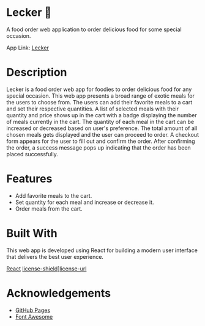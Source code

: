 # Lecker 🍱

A food order web application to order delicious food for some special occasion.

App Link: [Lecker](https://abhithere.github.io/lecker/)

# Description

Lecker is a food order web app for foodies to order delicious food for any special occasion.
This web app presents a broad range of exotic meals for the users to choose from.
The users can add their favorite meals to a cart and set their respective quantities.
A list of selected meals with their quantity and price shows up in the cart with a badge displaying the number of meals currently in the cart.
The quantity of each meal in the cart can be increased or decreased based on user's preference.
The total amount of all chosen meals gets displayed and the user can proceed to order.
A checkout form appears for the user to fill out and confirm the order.
After confirming the order, a success message pops up indicating that the order has been placed successfully.

# Features

* Add favorite meals to the cart.
* Set quantity for each meal and increase or decrease it.
* Order meals from the cart.

# Built With
This web app is developed using React for building a modern user interface that delivers the best user experience.

[React](https://reactjs.org/)
[license-shield]][license-url]

# Acknowledgements

* [GitHub Pages](https://pages.github.com)
* [Font Awesome](https://fontawesome.com)


[license-shield]: https://img.shields.io/badge/license-MIT-blue.svg?style=flat-square
[license-url]: https://github.com/abhiThere/lecker



